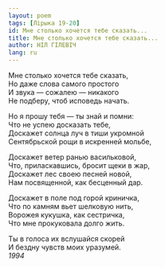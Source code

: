 ```yaml
---
layout: poem
tags: [Лірыка 19-20]
id: Мне столько хочется тебе сказать...
title: Мне столько хочется тебе сказать...
author: НІЛ ГІЛЕВІЧ
lang: ru
---
```



Мне столько хочется тебе сказать,  
Но даже слова самого простого  
И звука — сожалею — никакого  
Не подберу, чтоб исповедь начать.  

Но я прошу тебя — ты знай и помни:  
Что не успею досказать тебе,  
Доскажет солнца луч в тиши укромной  
Сентябрьской рощи в искренней мольбе,  

Доскажет ветер ранью васильковой,  
Что, приласкавшись, бросит щеки в жар,  
Доскажет лес своею песней новой,  
Нам посвященной, как бесценный дар.  

Доскажет в поле под горой криничка,  
Что по камням вьет шелковую нить,  
Ворожея кукушка, как сестричка,  
Что мне прокуковала долго жить.  

Ты в голоса их вслушайся скорей  
И бездну чувств моих уразумей.  
*1994*  
